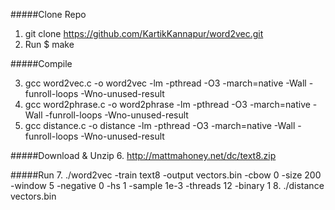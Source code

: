 
#####Clone Repo
1. git clone https://github.com/KartikKannapur/word2vec.git
2. Run $ make

#####Compile

3. gcc word2vec.c -o word2vec -lm -pthread -O3 -march=native -Wall -funroll-loops -Wno-unused-result
4. gcc word2phrase.c -o word2phrase -lm -pthread -O3 -march=native -Wall -funroll-loops -Wno-unused-result
5. gcc distance.c -o distance -lm -pthread -O3 -march=native -Wall -funroll-loops -Wno-unused-result

#####Download & Unzip
6. http://mattmahoney.net/dc/text8.zip 

#####Run
7. ./word2vec -train text8 -output vectors.bin -cbow 0 -size 200 -window 5 -negative 0 -hs 1 -sample 1e-3 -threads 12 -binary 1
8.  ./distance vectors.bin
